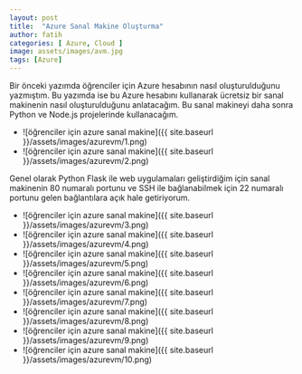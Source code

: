 ```yaml
---
layout: post
title:  "Azure Sanal Makine Oluşturma"
author: fatih
categories: [ Azure, Cloud ]
image: assets/images/avm.jpg
tags: [Azure]
---
```


Bir önceki yazımda öğrenciler için Azure hesabının nasıl oluşturulduğunu yazmıştım. Bu yazımda ise bu Azure hesabını kullanarak ücretsiz bir sanal makinenin nasıl oluşturulduğunu anlatacağım. Bu sanal makineyi daha sonra Python ve Node.js projelerinde kullanacağım.

* ![öğrenciler için azure sanal makine]({{ site.baseurl }}/assets/images/azurevm/1.png)
* ![öğrenciler için azure sanal makine]({{ site.baseurl }}/assets/images/azurevm/2.png)

Genel olarak Python Flask ile web uygulamaları geliştirdiğim için sanal makinenin 80 numaralı portunu ve SSH ile bağlanabilmek için 22 numaralı portunu gelen bağlantılara açık hale getiriyorum.

* ![öğrenciler için azure sanal makine]({{ site.baseurl }}/assets/images/azurevm/3.png)
* ![öğrenciler için azure sanal makine]({{ site.baseurl }}/assets/images/azurevm/4.png)
* ![öğrenciler için azure sanal makine]({{ site.baseurl }}/assets/images/azurevm/5.png)
* ![öğrenciler için azure sanal makine]({{ site.baseurl }}/assets/images/azurevm/6.png)
* ![öğrenciler için azure sanal makine]({{ site.baseurl }}/assets/images/azurevm/7.png)
* ![öğrenciler için azure sanal makine]({{ site.baseurl }}/assets/images/azurevm/8.png)
* ![öğrenciler için azure sanal makine]({{ site.baseurl }}/assets/images/azurevm/9.png)
* ![öğrenciler için azure sanal makine]({{ site.baseurl }}/assets/images/azurevm/10.png)